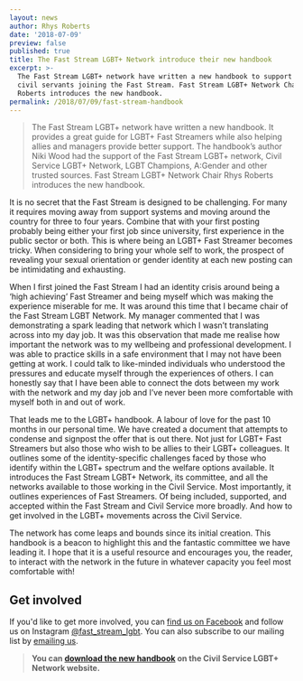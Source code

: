 ```yaml
---
layout: news
author: Rhys Roberts
date: '2018-07-09'
preview: false
published: true
title: The Fast Stream LGBT+ Network introduce their new handbook
excerpt: >-
  The Fast Stream LGBT+ network have written a new handbook to support LGBT+
  civil servants joining the Fast Stream. Fast Stream LGBT+ Network Chair Rhys
  Roberts introduces the new handbook.
permalink: /2018/07/09/fast-stream-handbook
---
```

> The Fast Stream LGBT+ network have written a new handbook.  It provides a great guide for LGBT+ Fast Streamers while also helping allies and managers provide better support. The handbook’s author Niki Wood had the support of the Fast Stream LGBT+ network, Civil Service LGBT+ Network, LGBT Champions, A:Gender and other trusted sources. Fast Stream LGBT+ Network Chair Rhys Roberts introduces the new handbook.

It is no secret that the Fast Stream is designed to be challenging. For many it requires moving away from support systems and moving around the country for three to four years. Combine that with your first posting probably being either your first job since university, first experience in the public sector or both. This is where being an LGBT+ Fast Streamer becomes tricky. When considering to bring your whole self to work, the prospect of revealing your sexual orientation or gender identity at each new posting can be intimidating and exhausting.

When I first joined the Fast Stream I had an identity crisis around being a ‘high achieving’ Fast Streamer and being myself which was making the experience miserable for me. It was around this time that I became chair of the Fast Stream LGBT Network. My manager commented that I was demonstrating a spark leading that network which I wasn’t translating across into my day job. It was this observation that made me realise how important the network was to my wellbeing and professional development. I was able to practice skills in a safe environment that I may not have been getting at work. I could talk to like-minded individuals who understood the pressures and educate myself through the experiences of others. I can honestly say that I have been able to connect the dots between my work with the network and my day job and I’ve never been more comfortable with myself both in and out of work.

That leads me to the LGBT+ handbook. A labour of love for the past 10 months in our personal time. We have created a document that attempts to condense and signpost the offer that is out there. Not just for LGBT+ Fast Streamers but also those who wish to be allies to their LGBT+ colleagues. It outlines some of the identity-specific challenges faced by those who identify within the LGBT+ spectrum and the welfare options available. It introduces the Fast Stream LGBT+ Network, its committee, and all the networks available to those working in the Civil Service. Most importantly, it outlines experiences of Fast Streamers. Of being included, supported, and accepted within the Fast Stream and Civil Service more broadly. And how to get involved in the LGBT+ movements across the Civil Service.

The network has come leaps and bounds since its initial creation. This handbook is a beacon to highlight this and the fantastic committee we have leading it. I hope that it is a useful resource and encourages you, the reader, to interact with the network in the future in whatever capacity you feel most comfortable with!

## Get involved

If you'd like to get more involved, you can [find us on Facebook](https://facebook.com/groups/FastStreamLGBT) and follow us on Instagram [@fast_stream_lgbt](https://instagram.com/fast_stream_lgbt). You can also subscribe to our mailing list by [emailing us](lgbt.fast.stream@gmail.com).

> **You can [download the new handbook](/publication/fast-stream-handbook) on the Civil Service LGBT+ Network website.**

